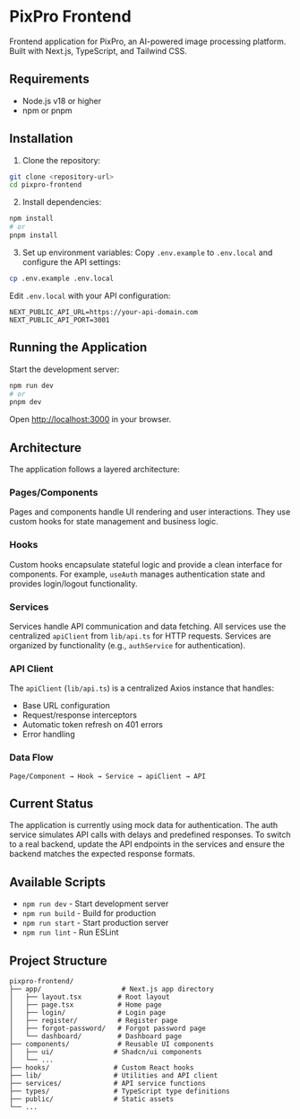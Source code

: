 # PixPro Frontend

Frontend application for PixPro, an AI-powered image processing platform. Built with Next.js, TypeScript, and Tailwind CSS.

## Requirements

- Node.js v18 or higher
- npm or pnpm

## Installation

1. Clone the repository:
```bash
git clone <repository-url>
cd pixpro-frontend
```

2. Install dependencies:
```bash
npm install
# or
pnpm install
```

3. Set up environment variables:
Copy `.env.example` to `.env.local` and configure the API settings:
```bash
cp .env.example .env.local
```

Edit `.env.local` with your API configuration:
```
NEXT_PUBLIC_API_URL=https://your-api-domain.com
NEXT_PUBLIC_API_PORT=3001
```

## Running the Application

Start the development server:
```bash
npm run dev
# or
pnpm dev
```

Open [http://localhost:3000](http://localhost:3000) in your browser.

## Architecture

The application follows a layered architecture:

### Pages/Components
Pages and components handle UI rendering and user interactions. They use custom hooks for state management and business logic.

### Hooks
Custom hooks encapsulate stateful logic and provide a clean interface for components. For example, `useAuth` manages authentication state and provides login/logout functionality.

### Services
Services handle API communication and data fetching. All services use the centralized `apiClient` from `lib/api.ts` for HTTP requests. Services are organized by functionality (e.g., `authService` for authentication).

### API Client
The `apiClient` (`lib/api.ts`) is a centralized Axios instance that handles:
- Base URL configuration
- Request/response interceptors
- Automatic token refresh on 401 errors
- Error handling

### Data Flow
```
Page/Component → Hook → Service → apiClient → API
```

## Current Status

The application is currently using mock data for authentication. The auth service simulates API calls with delays and predefined responses. To switch to a real backend, update the API endpoints in the services and ensure the backend matches the expected response formats.

## Available Scripts

- `npm run dev` - Start development server
- `npm run build` - Build for production
- `npm run start` - Start production server
- `npm run lint` - Run ESLint

## Project Structure

```
pixpro-frontend/
├── app/                    # Next.js app directory
│   ├── layout.tsx         # Root layout
│   ├── page.tsx           # Home page
│   ├── login/             # Login page
│   ├── register/          # Register page
│   ├── forgot-password/   # Forgot password page
│   └── dashboard/         # Dashboard page
├── components/            # Reusable UI components
│   ├── ui/               # Shadcn/ui components
│   └── ...
├── hooks/                # Custom React hooks
├── lib/                  # Utilities and API client
├── services/             # API service functions
├── types/                # TypeScript type definitions
├── public/               # Static assets
└── ...
```